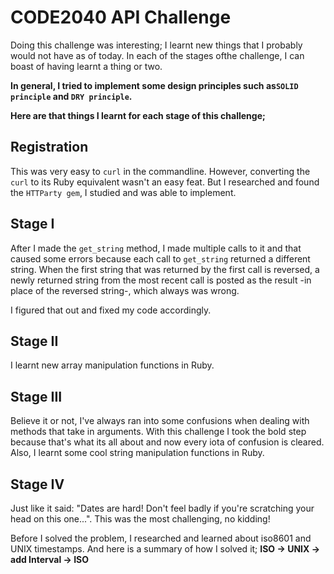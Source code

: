 CODE2040 API Challenge
======================
Doing this challenge was interesting; I learnt new things that I probably would not have as of today. In each of the stages ofthe challenge, I can boast of having learnt a thing or two.

**In general, I tried to implement some design principles such as`SOLID principle` and `DRY principle`.**

**Here are that things I learnt for each stage of this challenge;**

Registration
------------
This was very easy to `curl` in the commandline. However, converting the `curl` to its Ruby equivalent wasn't an easy feat. But I researched and found the `HTTParty gem`, I studied and was able to implement. 

Stage I
-------
After I made the `get_string` method, I made multiple calls to it and that caused some errors because each call to `get_string` returned a different string. When the first string that was returned by the first call is reversed, a newly returned string from the most recent call is posted as the result -in place of the reversed string-, which always was wrong.

I figured that out and fixed my code accordingly.

Stage II
--------
I learnt new array manipulation functions in Ruby.

Stage III
---------
Believe it or not, I've always ran into some confusions when dealing with methods that take in arguments. With this challenge I took the bold step because that's what its all about and now every iota of confusion is cleared. Also, I learnt some cool string manipulation functions in Ruby.

Stage IV
--------
Just like it said: "Dates are hard! Don't feel badly if you're scratching your head on this one...". This was the most challenging, no kidding!

Before I solved the problem, I researched and learned about iso8601 and UNIX timestamps. And here is a summary of how I solved it; **ISO -> UNIX -> add Interval -> ISO**


